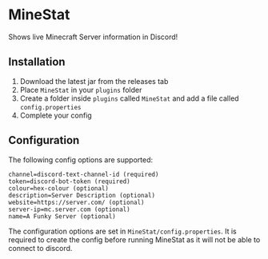 # MineStat

Shows live Minecraft Server information in Discord!

## Installation

1) Download the latest jar from the releases tab
2) Place `MineStat` in your `plugins` folder
3) Create a folder inside `plugins` called `MineStat` and add a file called `config.properties`
4) Complete your config

## Configuration

The following config options are supported:

```
channel=discord-text-channel-id (required)
token=discord-bot-token (required)
colour=hex-colour (optional)
description=Server Description (optional)
website=https://server.com/ (optional)
server-ip=mc.server.com (optional)
name=A Funky Server (optional)
```

The configuration options are set in `MineStat/config.properties`. It is required to create the config before running MineStat as it will not be able to connect to discord.